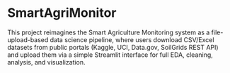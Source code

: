 # SmartAgriMonitor
This project reimagines the Smart Agriculture Monitoring system as a file-upload-based data science pipeline, where users download CSV/Excel datasets from public portals (Kaggle, UCI, Data.gov, SoilGrids REST API) and upload them via a simple Streamlit interface for full EDA, cleaning, analysis, and visualization. 
